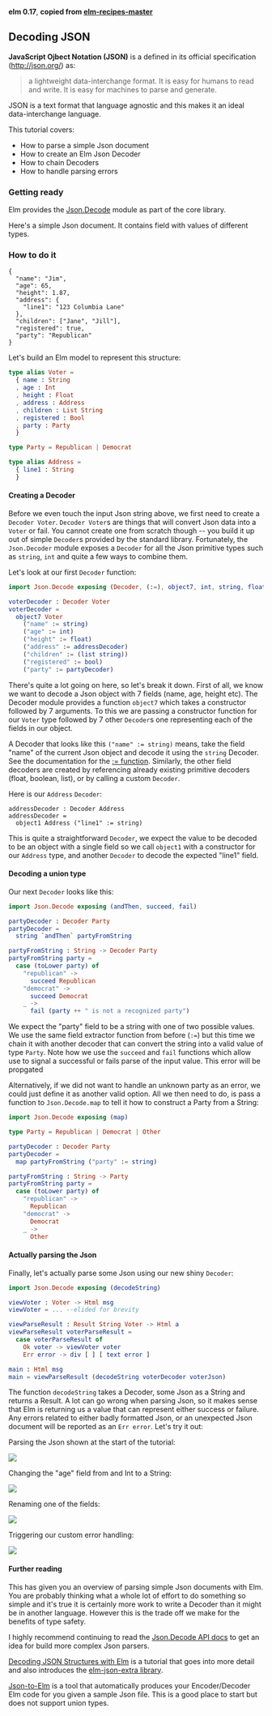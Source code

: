 **elm 0.17**, **copied from [elm-recipes-master](https://github.com/alexspurling/elm-recipes)**

## Decoding JSON

**JavaScript Ojbect Notation (JSON)** is a defined in its official specification (http://json.org/) as:

> a lightweight data-interchange format. It is easy for humans to read and write. It is easy for machines to parse and generate. 

JSON is a text format that language agnostic and this makes it an ideal data-interchange language.

This tutorial covers:

* How to parse a simple Json document
* How to create an Elm Json Decoder
* How to chain Decoders
* How to handle parsing errors


### Getting ready

Elm provides the [Json.Decode](http://package.elm-lang.org/packages/elm-lang/core/4.0.1/Json-Decode) module as part of the core library. 

Here's a simple Json document. It contains field with values of different types.



### How to do it

```
{
  "name": "Jim",
  "age": 65,
  "height": 1.87,
  "address": {
    "line1": "123 Columbia Lane"
  },
  "children": ["Jane", "Jill"],
  "registered": true,
  "party": "Republican"
}
```

Let's build an Elm model to represent this structure:

```elm
type alias Voter =
  { name : String
  , age : Int
  , height : Float
  , address : Address
  , children : List String
  , registered : Bool
  , party : Party
  }

type Party = Republican | Democrat

type alias Address =
  { line1 : String
  }
```

#### Creating a Decoder

Before we even touch the input Json string above, we first need to create a `Decoder Voter`. `Decoder Voter`s are things that will convert Json data into a `Voter` or fail. You cannot create one from scratch though -- you build it up out of simple `Decoder`s provided by the standard library.  Fortunately, the `Json.Decoder` module exposes a `Decoder` for all the Json primitive types such as `string`, `int` and quite a few ways to combine them.

Let's look at our first `Decoder` function:

```elm
import Json.Decode exposing (Decoder, (:=), object7, int, string, float, bool, list)

voterDecoder : Decoder Voter
voterDecoder =
  object7 Voter
    ("name" := string)
    ("age" := int)
    ("height" := float)
    ("address" := addressDecoder)
    ("children" := (list string))
    ("registered" := bool)
    ("party" := partyDecoder)
```

There's quite a lot going on here, so let's break it down. First of all, we know we want to decode a Json object with 7 fields (name, age, height etc). The Decoder module provides a function `object7` which takes a constructor followed by 7 arguments. To this we are passing a constructor function for our `Voter` type followed by 7 other `Decoder`s one representing each of the fields in our object.

A Decoder that looks like this `("name" := string)` means, take the field "name" of the current Json object and decode it using the `string` Decoder. See the documentation for the [:= function](http://package.elm-lang.org/packages/elm-lang/core/4.0.1/Json-Decode#:=). Similarly, the other field decoders are created by referencing already existing primitive decoders (float, boolean, list), or by calling a custom `Decoder`.

Here is our `Address` `Decoder`:

```
addressDecoder : Decoder Address
addressDecoder =
  object1 Address ("line1" := string)
```

This is quite a straightforward `Decoder`, we expect the value to be decoded to be an object with a single field so we call `object1` with a constructor for our `Address` type, and another `Decoder` to decode the expected "line1" field.


#### Decoding a union type

Our next `Decoder` looks like this:

```elm
import Json.Decode exposing (andThen, succeed, fail)

partyDecoder : Decoder Party
partyDecoder =
  string `andThen` partyFromString

partyFromString : String -> Decoder Party
partyFromString party =
  case (toLower party) of
    "republican" ->
      succeed Republican
    "democrat" ->
      succeed Democrat
    _ ->
      fail (party ++ " is not a recognized party")
```

We expect the "party" field to be a string with one of two possible values. We use the same field extractor function from before (`:=`) but this time we chain it with another decoder that can convert the string into a valid value of type `Party`. Note how we use the `succeed` and `fail` functions which allow use to signal a successful or fails parse of the input value. This error will be propgated

Alternatively, if we did not want to handle an unknown party as an error, we could just define it as another valid option. All we then need to do, is pass a function to `Json.Decode.map` to tell it how to construct a Party from a String:

```elm
import Json.Decode exposing (map)

type Party = Republican | Democrat | Other

partyDecoder : Decoder Party
partyDecoder =
  map partyFromString ("party" := string)

partyFromString : String -> Party
partyFromString party =
  case (toLower party) of
    "republican" ->
      Republican
    "democrat" ->
      Democrat
    _ ->
      Other
```

#### Actually parsing the Json

Finally, let's actually parse some Json using our new shiny `Decoder`:

```elm
import Json.Decode exposing (decodeString)

viewVoter : Voter -> Html msg
viewVoter = ... --elided for brevity

viewParseResult : Result String Voter -> Html a
viewParseResult voterParseResult =
  case voterParseResult of
    Ok voter -> viewVoter voter
    Err error -> div [ ] [ text error ]

main : Html msg
main = viewParseResult (decodeString voterDecoder voterJson)
```

The function `decodeString` takes a Decoder, some Json as a String and returns a Result. A lot can go wrong when parsing Json, so it makes sense that Elm is returning us a value that can represent either success or failure. Any errors related to either badly formatted Json, or an unexpected Json document will be reported as an `Err error`. Let's try it out:

Parsing the Json shown at the start of the tutorial:

![](screen1.png)

Changing the "age" field from and Int to a String:

![](screen2.png)

Renaming one of the fields:

![](screen3.png)

Triggering our custom error handling:

![](screen4.png)

#### Further reading

This has given you an overview of parsing simple Json documents with Elm. You are probably thinking what a whole lot of effort to do something so simple and it's true it is certainly more work to write a Decoder than it might be in another language. However this is the trade off we make for the benefits of type safety.

I highly recommend continuing to read the [Json.Decode API docs](http://package.elm-lang.org/packages/elm-lang/core/4.0.1/Json-Decode) to get an idea for build more complex Json parsers.

[Decoding JSON Structures with Elm](https://robots.thoughtbot.com/decoding-json-structures-with-elm) is a tutorial that goes into more detail and also introduces the [elm-json-extra library](http://package.elm-lang.org/packages/circuithub/elm-json-extra/2.2.1/Json-Decode-Extra).

[Json-to-Elm](http://noredink.github.io/json-to-elm/) is a tool that automatically produces your Encoder/Decoder Elm code for you given a sample Json file. This is a good place to start but does not support union types.
